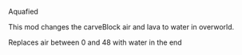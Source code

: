 Aquafied

This mod changes the carveBlock air and lava to water in overworld.

Replaces air between 0 and 48 with water in the end